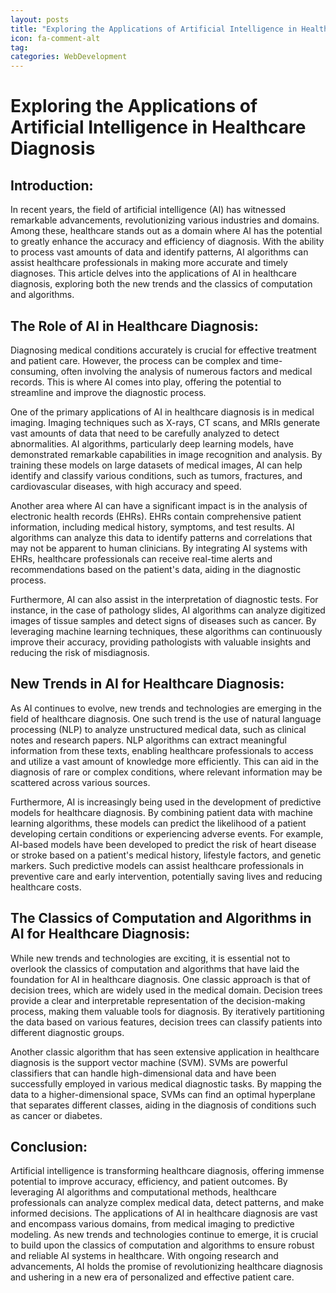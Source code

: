 ```yaml
---
layout: posts
title: "Exploring the Applications of Artificial Intelligence in Healthcare Diagnosis"
icon: fa-comment-alt
tag:      
categories: WebDevelopment
---
```



# Exploring the Applications of Artificial Intelligence in Healthcare Diagnosis

## Introduction:
In recent years, the field of artificial intelligence (AI) has witnessed remarkable advancements, revolutionizing various industries and domains. Among these, healthcare stands out as a domain where AI has the potential to greatly enhance the accuracy and efficiency of diagnosis. With the ability to process vast amounts of data and identify patterns, AI algorithms can assist healthcare professionals in making more accurate and timely diagnoses. This article delves into the applications of AI in healthcare diagnosis, exploring both the new trends and the classics of computation and algorithms.

## The Role of AI in Healthcare Diagnosis:
Diagnosing medical conditions accurately is crucial for effective treatment and patient care. However, the process can be complex and time-consuming, often involving the analysis of numerous factors and medical records. This is where AI comes into play, offering the potential to streamline and improve the diagnostic process.

One of the primary applications of AI in healthcare diagnosis is in medical imaging. Imaging techniques such as X-rays, CT scans, and MRIs generate vast amounts of data that need to be carefully analyzed to detect abnormalities. AI algorithms, particularly deep learning models, have demonstrated remarkable capabilities in image recognition and analysis. By training these models on large datasets of medical images, AI can help identify and classify various conditions, such as tumors, fractures, and cardiovascular diseases, with high accuracy and speed.

Another area where AI can have a significant impact is in the analysis of electronic health records (EHRs). EHRs contain comprehensive patient information, including medical history, symptoms, and test results. AI algorithms can analyze this data to identify patterns and correlations that may not be apparent to human clinicians. By integrating AI systems with EHRs, healthcare professionals can receive real-time alerts and recommendations based on the patient's data, aiding in the diagnostic process.

Furthermore, AI can also assist in the interpretation of diagnostic tests. For instance, in the case of pathology slides, AI algorithms can analyze digitized images of tissue samples and detect signs of diseases such as cancer. By leveraging machine learning techniques, these algorithms can continuously improve their accuracy, providing pathologists with valuable insights and reducing the risk of misdiagnosis.

## New Trends in AI for Healthcare Diagnosis:
As AI continues to evolve, new trends and technologies are emerging in the field of healthcare diagnosis. One such trend is the use of natural language processing (NLP) to analyze unstructured medical data, such as clinical notes and research papers. NLP algorithms can extract meaningful information from these texts, enabling healthcare professionals to access and utilize a vast amount of knowledge more efficiently. This can aid in the diagnosis of rare or complex conditions, where relevant information may be scattered across various sources.

Furthermore, AI is increasingly being used in the development of predictive models for healthcare diagnosis. By combining patient data with machine learning algorithms, these models can predict the likelihood of a patient developing certain conditions or experiencing adverse events. For example, AI-based models have been developed to predict the risk of heart disease or stroke based on a patient's medical history, lifestyle factors, and genetic markers. Such predictive models can assist healthcare professionals in preventive care and early intervention, potentially saving lives and reducing healthcare costs.

## The Classics of Computation and Algorithms in AI for Healthcare Diagnosis:
While new trends and technologies are exciting, it is essential not to overlook the classics of computation and algorithms that have laid the foundation for AI in healthcare diagnosis. One classic approach is that of decision trees, which are widely used in the medical domain. Decision trees provide a clear and interpretable representation of the decision-making process, making them valuable tools for diagnosis. By iteratively partitioning the data based on various features, decision trees can classify patients into different diagnostic groups.

Another classic algorithm that has seen extensive application in healthcare diagnosis is the support vector machine (SVM). SVMs are powerful classifiers that can handle high-dimensional data and have been successfully employed in various medical diagnostic tasks. By mapping the data to a higher-dimensional space, SVMs can find an optimal hyperplane that separates different classes, aiding in the diagnosis of conditions such as cancer or diabetes.

## Conclusion:
Artificial intelligence is transforming healthcare diagnosis, offering immense potential to improve accuracy, efficiency, and patient outcomes. By leveraging AI algorithms and computational methods, healthcare professionals can analyze complex medical data, detect patterns, and make informed decisions. The applications of AI in healthcare diagnosis are vast and encompass various domains, from medical imaging to predictive modeling. As new trends and technologies continue to emerge, it is crucial to build upon the classics of computation and algorithms to ensure robust and reliable AI systems in healthcare. With ongoing research and advancements, AI holds the promise of revolutionizing healthcare diagnosis and ushering in a new era of personalized and effective patient care.